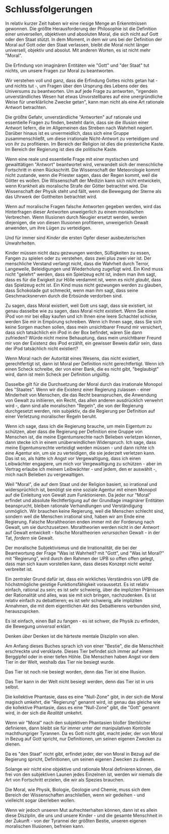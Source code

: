 # Schlussfolgerungen

In relativ kurzer Zeit haben wir eine riesige Menge an Erkenntnissen gewonnen. Die größte Herausforderung der Philosophie ist die Definition einer universellen, objektiven und absoluten Moral, die sich nicht auf Gott oder den Staat stützt. In dem Moment, in dem wir uns bei der Definition der Moral auf Gott oder den Staat verlassen, bleibt die Moral nicht länger universell, objektiv und absolut. Mit anderen Worten, es ist nicht mehr "Moral".

Die Erfindung von imaginären Entitäten wie "Gott" und "der Staat" tut nichts, um unsere Fragen zur Moral zu beantworten.

Wir verstehen voll und ganz, dass die Erfindung Gottes nichts getan hat - und nichts tut -, um Fragen über den Ursprung des Lebens oder des Universums zu beantworten. Um auf jede Frage zu antworten, "irgendein unverständliches Wesen hat etwas Unvorstellbares auf eine unergründliche Weise für unerklärliche Zwecke getan", kann man nicht als eine Art rationale Antwort betrachten.

Die größte Gefahr, unverständliche "Antworten" auf rationale und essentielle Fragen zu finden, besteht darin, dass sie die *Illusion* einer Antwort liefern, die im Allgemeinen das Streben nach Wahrheit negiert. Darüber hinaus ist es unvermeidlich, dass sich eine Gruppe zusammenschließt, um diese irrationale Nicht-Antwort zu verteidigen und von ihr zu profitieren. Im Bereich der Religion ist dies die priesterliche Kaste. Im Bereich der Regierung ist dies die politische Kaste.

Wenn eine reale und essentielle Frage mit einer mystischen und gewalttätigen "Antwort" beantwortet wird, verwandelt sich der menschliche Fortschritt in einen Rückschritt. Die Wissenschaft der Meteorologie kommt nicht zustande, wenn die Priester sagen, dass der Regen kommt, weil die Götter es wollen. Die Wissenschaft der Medizin kann sich nicht entwickeln, wenn Krankheit als moralische Strafe der Götter betrachtet wird. Die Wissenschaft der Physik steht und fällt, wenn die Bewegung der Sterne als das Uhrwerk der Gottheiten betrachtet wird.

Wenn auf moralische Fragen falsche Antworten gegeben werden, wird das Hinterfragen dieser Antworten unweigerlich zu einem moralischen Verbrechen. Wenn Illusionen durch Neugier ersetzt werden, werden diejenigen, die von diesen Illusionen profitieren, unweigerlich Gewalt anwenden, um ihre Lügen zu verteidigen.

Und für immer sind *Kinder* die ersten Opfer dieser ausbeuterischen Unwahrheiten.

Kinder müssen nicht dazu gezwungen werden, Süßigkeiten zu essen, Fangen zu spielen oder zu verstehen, dass zwei plus zwei vier ist. Der menschliche Verstand verlangt nicht, dass die Wahrheit durch Terror, Langeweile, Beleidigungen und Wiederholung zugefügt wird. Ein Kind muss nicht "gelehrt" werden, dass ein Spielzeug echt ist, indem man ihm sagt, dass es für die Ewigkeit zur Hölle verdammt ist, wenn es nicht *glaubt*, dass das Spielzeug echt ist. Ein Kind muss nicht gezwungen werden zu glauben, dass Schokolade gut schmeckt, wenn man ihm sagt, dass seine Geschmacksnerven durch die Erbsünde verdorben sind.

Zu sagen, dass Moral existiert, weil Gott uns sagt, dass sie existiert, ist genau dasselbe wie zu sagen, dass Moral nicht existiert. Wenn Sie einen iPod von mir bei eBay kaufen und ich Ihnen eine leere Schachtel schicke, werden Sie mir in Empörung schreiben. Wenn ich Ihnen sage, dass Sie sich keine Sorgen machen sollen, dass mein unsichtbarer Freund mir versichert, dass sich tatsächlich ein iPod in der Box befindet, wären Sie dann zufrieden? Würde nicht meine Behauptung, dass mein unsichtbarer Freund mir von der Existenz des iPod erzählt, ein gewisser Beweis dafür sein, dass der iPod tatsächlich nicht existiert?

Wenn Moral nach der Autorität eines Wesens, das nicht existiert, gerechtfertigt ist, dann ist Moral per Definition nicht gerechtfertigt. Wenn ich einen Scheck schreibe, der von einer Bank, die es nicht gibt, "beglaubigt" wird, dann ist mein Scheck per Definition *ungültig*.

Dasselbe gilt für die Durchsetzung der Moral durch das irrationale Monopol des "Staates". Wenn wir die Existenz einer Regierung zulassen - einer Minderheit von Menschen, die das Recht beanspruchen, die Anwendung von Gewalt zu initiieren, ein Recht, das allen anderen ausdrücklich verwehrt wird -, dann sind alle moralischen "Regeln", die von der Regierung durchgesetzt werden, rein subjektiv, da die Regierung per Definition auf einer Verletzung moralischer Regeln beruht.

Wenn ich sage, dass ich die Regierung brauche, um mein Eigentum zu schützen, aber dass die Regierung per Definition eine Gruppe von Menschen ist, die meine Eigentumsrechte nach Belieben verletzen können, dann stecke ich in einem unüberwindlichen Widerspruch. Ich sage, dass meine Eigentumsrechte verteidigt werden müssen - und dann richte ich eine Agentur ein, um sie zu verteidigen, die sie jederzeit verletzen kann. Das ist so, als hätte ich Angst vor Vergewaltigung, dass ich einen Leibwächter engagiere, um mich vor Vergewaltigung zu schützen - aber im Vertrag erlaube ich meinem Leibwächter - und jedem, den er auswählt -, mich nach Belieben zu vergewaltigen.

Weil "Moral", die auf dem Staat und der Religion basiert, so irrational und widersprüchlich ist, benötigt sie eine soziale Agentur mit einem Monopol auf die Einleitung von Gewalt zum Funktionieren. Da jeder nur "Moral" erfindet und absolute Rechtfertigung auf der Grundlage imaginärer Entitäten beansprucht, bleiben rationale Verhandlungen und Verständigung unmöglich. Wir brauchen keine Regierung, weil die Menschen schlecht sind, sondern weil die Menschen irrational sind, haben wir am Ende eine Regierung. Falsche Moraltheorien enden immer mit der Forderung nach Gewalt, um sie durchzusetzen. Moraltheorien werden nicht in der *Antwort* auf Gewalt entwickelt - falsche Moraltheorien *verursachen* Gewalt - in der Tat, *fordern* sie Gewalt.

Der moralische Subjektivismus und die Irrationalität, die bei der Beantwortung der Frage "Was ist Wahrheit? mit "Gott", und "Was ist Moral?" mit "Regierung", wird durch den Rahmen der UPB so offen offen gelegt, dass man sich kaum vorstellen kann, dass dieses Konzept nicht weiter verbreitet ist.

Ein zentraler Grund dafür ist, dass ein wirkliches Verständnis von UPB die höchstmögliche geistige Funktionsfähigkeit voraussetzt. Es ist relativ einfach, rational zu sein; es ist sehr schwierig, über die impliziten Prämissen der Rationalität und alles, was sie mit sich bringen, nachzudenken. Es ist relativ einfach zu debattieren; es ist sehr schwierig, alle impliziten Annahmen, die mit dem eigentlichen Akt des Debattierens verbunden sind, herauszupicken.

Es ist einfach, einen Ball zu fangen - es ist schwer, die Physik zu erfinden, die Bewegung *universal* erklärt.

Denken *über* Denken ist die härteste mentale Disziplin von allen.

Am Anfang dieses Buches sprach ich von einer "Bestie", die die Menschheit erschreckte und versklavte. Dieses Tier befindet sich immer auf einem Berggipfel oder in einer tiefen Höhle. Die Menschen haben Angst vor dem Tier in der Welt, weshalb das Tier nie besiegt wurde.

Das Tier ist noch nie besiegt worden, denn das Tier ist eine Illusion.

Das Tier kann in der Welt nicht besiegt werden, denn das Tier ist in uns selbst.

Die kollektive Phantasie, dass es eine "Null-Zone" gibt, in der sich die Moral magisch umkehrt, die "Regierung" genannt wird, ist genau das gleiche wie die kollektive Phantasie, dass es eine "Null-Zone" gibt, die "Gott" genannt wird, in der sich die *Realität* umkehrt.

Wenn wir "Moral" nach den subjektiven Phantasien bloßer Sterblicher definieren, dann bleibt sie für immer unter der manipulativen Kontrolle machthungriger Tyrannen. Da es Gott nicht gibt, macht jeder, der von Moral in Bezug auf Gott spricht, nur Definitionen, um seinen eigenen Zwecken zu dienen.

Da es "den Staat" nicht gibt, erfindet jeder, der von Moral in Bezug auf die Regierung spricht, Definitionen, um seinen eigenen Zwecken zu dienen.

Solange wir nicht eine objektive und rationale Moral definieren können, die frei von den subjektiven Launen jedes Einzelnen ist, werden wir niemals die Art von Fortschritt erzielen, die wir als Spezies brauchen.

Die Moral, wie Physik, Biologie, Geologie und Chemie, muss sich dem Bereich der Wissenschaften anschließen, wenn wir gedeihen - und vielleicht sogar überleben wollen.

Wenn wir jedoch unseren Mut aufrechterhalten können, dann ist es allein diese Disziplin, die uns und unsere Kinder - und die gesamte Menschheit in der Zukunft - von der Tyrannei der größten Bestie, unseren eigenen moralischen Illusionen, befreien kann.

